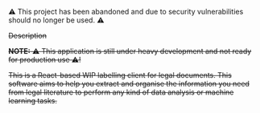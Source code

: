 ⚠️ This project has been abandoned and due to security vulnerabilities should no longer be used. ⚠️

~~Description~~

~~**NOTE:** ⚠ This application is still under heavy development and not ready for production use ⚠!~~

~~This is a React-based WIP labelling client for legal documents. This software aims to help you extract and organise the information you need from legal literature to perform any kind of data analysis or machine learning tasks.~~
